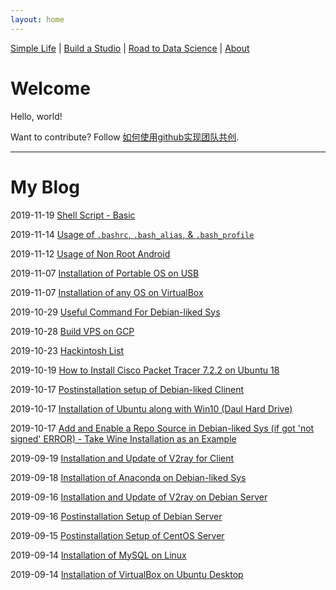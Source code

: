 ```yaml
---
layout: home
---
```


[Simple Life](https://tane-rs.github.io/simple-life/) | 
[Build a Studio](https://tane-rs.github.io/build-a-studio/) | 
[Road to Data Science](https://tane-rs.github.io/road-to-data-science/) | 
[About](about.md)

# Welcome
Hello, world!

Want to contribute? Follow [如何使用github实现团队共创](https://www.jianshu.com/p/ab7c81414277).
    

---

# My Blog

2019-11-19 [Shell Script - Basic](_posts/2019-11-19-01.md)

2019-11-14 [Usage of `.bashrc`, `.bash_alias`, & `.bash_profile`](_posts/2019-11-14-00.md)

2019-11-12 [Usage of Non Root Android](_posts/2019-11-12-01.md)

2019-11-07 [Installation of Portable OS on USB](_posts/2019-11-07-01.md)

2019-11-07 [Installation of any OS on VirtualBox](_posts/2019-11-07-00.md)

2019-10-29 [Useful Command For Debian-liked Sys](_posts/2019-10-29-00.md)

2019-10-28 [Build VPS on GCP](_posts/2019-10-28-01.md)

2019-10-23 [Hackintosh List](_posts/2019-10-23-00.md)

2019-10-19 [How to Install Cisco Packet Tracer 7.2.2 on Ubuntu 18](_posts/2019-10-19-00.md)

2019-10-17 [Postinstallation setup of Debian-liked Clinent](_posts/2019-10-17-02.md)

2019-10-17 [Installation of Ubuntu along with Win10 (Daul Hard Drive)](_posts/2019-10-17-01.md)

2019-10-17 [Add and Enable a Repo Source in Debian-liked Sys (if got 'not signed' ERROR) - Take Wine Installation as an Example](_posts/2019-10-17-00.md)

2019-09-19 [Installation and Update of V2ray for Client](_posts/2019-09-19-00.md)

2019-09-18 [Installation of Anaconda on Debian-liked Sys](_posts/2019-09-18-00.md)

2019-09-16 [Installation and Update of V2ray on Debian Server](_posts/2019-09-16-01.md)

2019-09-16 [Postinstallation Setup of Debian Server](_posts/2019-09-16-00.md)

2019-09-15 [Postinstallation Setup of CentOS Server](_posts/2019-09-15-00.md)

2019-09-14 [Installation of MySQL on Linux](_posts/2019-09-14-01.md)

2019-09-14 [Installation of VirtualBox on Ubuntu Desktop](_posts/2019-09-14-00.md)

